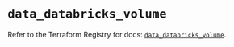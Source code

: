 # `data_databricks_volume`

Refer to the Terraform Registry for docs: [`data_databricks_volume`](https://registry.terraform.io/providers/databricks/databricks/1.55.0/docs/data-sources/volume).
